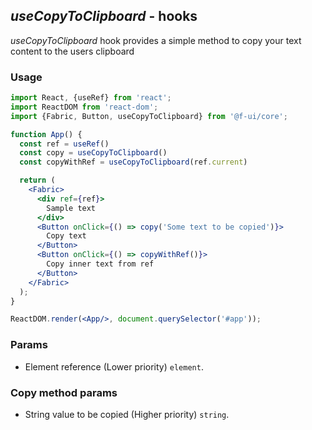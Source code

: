 ## *useCopyToClipboard* - hooks
_useCopyToClipboard_ hook provides a simple method to copy your text content to the users clipboard
### Usage

```jsx
import React, {useRef} from 'react';
import ReactDOM from 'react-dom';
import {Fabric, Button, useCopyToClipboard} from '@f-ui/core';

function App() {
  const ref = useRef()
  const copy = useCopyToClipboard()
  const copyWithRef = useCopyToClipboard(ref.current)

  return (
    <Fabric>
      <div ref={ref}>
        Sample text
      </div>
      <Button onClick={() => copy('Some text to be copied')}>
        Copy text
      </Button>
      <Button onClick={() => copyWithRef()}>
        Copy inner text from ref
      </Button>
    </Fabric>
  );
}

ReactDOM.render(<App/>, document.querySelector('#app'));
```

### Params
- Element reference (Lower priority) `element`.

### Copy method params

- String value to be copied (Higher priority) `string`.

